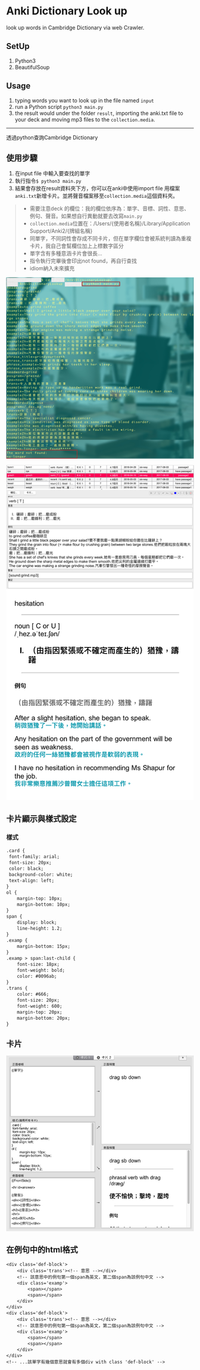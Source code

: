 # Anki Dictionary Look up

look up words in Cambridge Dictionary via web Crawler.

## SetUp
1. Python3
2. BeautifulSoup

## Usage
1. typing words you want to look up in the file named `input`
2. run a Python script `python3 main.py`
3. the result would under the folder `result`, importing the anki.txt file to your deck and moving mp3 files to the `collection.media`.

----

透過python查詢Cambridge Dictionary

## 使用步驟
1. 在input file 中輸入要查找的單字
2. 執行指令`$ python3 main.py`
3. 結果會存放在result資料夾下方，你可以在anki中使用import file 用檔案`anki.txt`新增卡片。並將聲音檔案移至`collection.media`這個資料夾。

> - 需要注意deck 的欄位：我的欄位依序為：單字、音標、詞性、意思、例句、聲音。如果想自行異動就要去改寫`main.py`
> - `collection.media`位置在：/Users/{使用者名稱}/Library/Application Support/Anki2/{牌組名稱}
> - 同單字，不同詞性會存成不同卡片，但在單字欄位會被系統判讀為重複卡片，我自己會幫欄位加上上標數字區分
> - 單字含有多種意涵卡片會很長...
> - 指令執行完畢後會印出not found，再自行查找
> - idiom納入未來擴充

![anki3.jpg](img/anki3.jpg)


![anki4.png](img/anki4.png)
![anki5.png](img/anki5.png)

## 卡片顯示與樣式設定

### 樣式
	.card {
	 font-family: arial;
	 font-size: 20px;
	 color: black;
	 background-color: white;
	 text-align: left;
	}
	ol {
		margin-top: 10px;
		margin-bottom: 10px;
	}
	span {
		display: block;
		line-height: 1.2;
	}
	.examp {
		margin-bottom: 15px;
	}
	.examp > span:last-child {
		font-size: 18px;
		font-weight: bold;
		color: #0096ab;
	}
	.trans {
		color: #666;
		font-size: 20px;
		font-weight: 600;
		margin-top: 20px;
		margin-bottom: 20px;
	}


## 卡片

![cardstyle.png](img/cardstyle.png)


## 在例句中的html格式

	<div class='def-block'>
		<div class='trans'><!-- 意思 --></div>
		<!-- 該意思中的例句第一個span為英文，第二個span為該例句中文 -->
		<div class='examp'>
			<span></span>
			<span></span>
		</div>
	</div>
	<div class='def-block'>
		<div class='trans'><!-- 意思 --></div>
		<!-- 該意思中的例句第一個span為英文，第二個span為該例句中文 -->
		<div class='examp'>
			<span></span>
			<span></span>
		</div>
	</div>
	<!-- ...該單字有幾個意思就會有多個div with class 'def-block' -->

